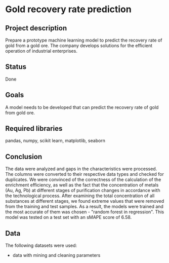 # Gold recovery rate prediction
## Project description
Prepare a prototype machine learning model to predict the recovery rate of gold from a gold ore. The company develops solutions for the efficient operation of industrial enterprises.
## Status
Done
## Goals
A model needs to be developed that can predict the recovery rate of gold from gold ore.
## Required libraries
pandas, numpy, scikit learn, matplotlib, seaborn
## Conclusion
The data were analyzed and gaps in the characteristics were processed. The columns were converted to their respective data types and checked for duplicates. We were convinced of the correctness of the calculation of the enrichment efficiency, as well as the fact that the concentration of metals (Au, Ag, Pb) at different stages of purification changes in accordance with the technological process. After examining the total concentration of all substances at different stages, we found extreme values ​​that were removed from the training and test samples. As a result, the models were trained and the most accurate of them was chosen - "random forest in regression". This model was tested on a test set with an sMAPE score of 6.58.
## Data
The following datasets were used:
* data with mining and cleaning parameters
